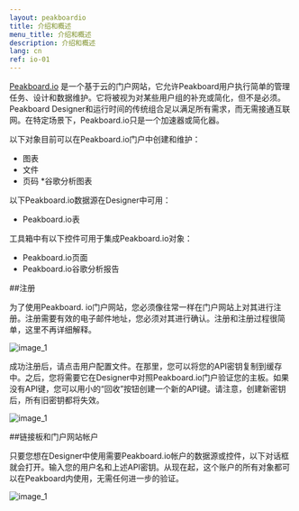 ```yaml
---
layout: peakboardio
title: 介绍和概述
menu_title: 介绍和概述
description: 介绍和概述
lang: cn
ref: io-01
---
```

[Peakboard.io](https://peakboard.io) 是一个基于云的门户网站，它允许Peakboard用户执行简单的管理任务、设计和数据维护。它将被视为对某些用户组的补充或简化，但不是必须。Peakboard Designer和运行时间的传统组合足以满足所有需求，而无需接通互联网。在特定场景下，Peakboard.io只是一个加速器或简化器。

以下对象目前可以在Peakboard.io门户中创建和维护：

* 图表
* 文件
* 页码
*谷歌分析图表

以下Peakboard.io数据源在Designer中可用：

 * Peakboard.io表

工具箱中有以下控件可用于集成Peakboard.io对象：

* Peakboard.io页面
* Peakboard.io谷歌分析报告

##注册

为了使用Peakboard. io门户网站，您必须像往常一样在门户网站上对其进行注册。注册需要有效的电子邮件地址，您必须对其进行确认。注册和注册过程很简单，这里不再详细解释。

![image_1](/assets/images/peakboard-io/intro/peakboardio_01.png)


成功注册后，请点击用户配置文件。在那里，您可以将您的API密钥复制到缓存中。之后，您将需要它在Designer中对照Peakboard.io门户验证您的主板。如果没有API键，您可以用小的“回收”按钮创建一个新的API键。请注意，创建新密钥后，所有旧密钥都将失效。

![image_1](/assets/images/peakboard-io/intro/peakboardio_02.png)

##链接板和门户网站帐户


只要您想在Designer中使用需要Peakboard.io帐户的数据源或控件，以下对话框就会打开。输入您的用户名和上述API密钥。从现在起，这个账户的所有对象都可以在Peakboard内使用，无需任何进一步的验证。

![image_1](/assets/images/peakboard-io/intro/peakboardio_03.png)

